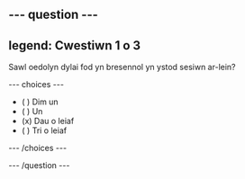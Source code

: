 --- question ---
---
legend: Cwestiwn 1 o 3
---

Sawl oedolyn dylai fod yn bresennol yn ystod sesiwn ar-lein?

--- choices ---

- ( ) Dim un
- ( ) Un
- (x) Dau o leiaf
- ( ) Tri o leiaf

--- /choices ---

--- /question ---
